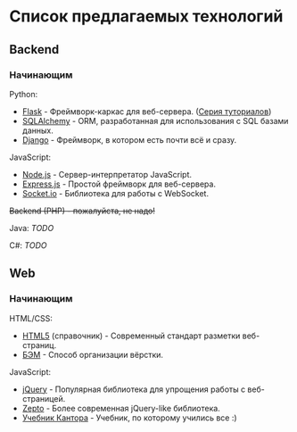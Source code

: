 
# Список предлагаемых технологий

## Backend
### Начинающим
Python:
- [Flask](http://flask.pocoo.org/) - Фреймворк-каркас для веб-сервера. ([Серия туториалов](https://habr.com/post/193242/))
- [SQLAlchemy](https://www.sqlalchemy.org/) - ORM, разработанная для использования с SQL базами данных.
- [Django](https://www.djangoproject.com/) - Фреймворк, в котором есть почти всё и сразу.

JavaScript:
- [Node.js](https://nodejs.org/en/) - Сервер-интерпретатор JavaScript.
- [Express.js](https://expressjs.com/ru/) - Простой фреймворк для веб-сервера.
- [Socket.io](https://socket.io/) - Библиотека для работы с WebSocket.

~~Backend (PHP) - пожалуйста, не надо!~~

Java:
_TODO_

C#:
_TODO_

## Web
### Начинающим
HTML/CSS:
- [HTML5](https://html5book.ru/html-html5/) (справочник) - Современный стандарт разметки веб-страниц.
- [БЭМ](https://ru.bem.info/methodology/html/) - Способ организации вёрстки.

JavaScript:
- [jQuery](http://jquery.com/) - Популярная библиотека для упрощения работы с веб-страницей.
- [Zepto](https://zeptojs.com/) - Более современная jQuery-like библиотека.
- [Учебник Кантора](http://learn.javascript.ru) - Учебник, по которому учились все :)
